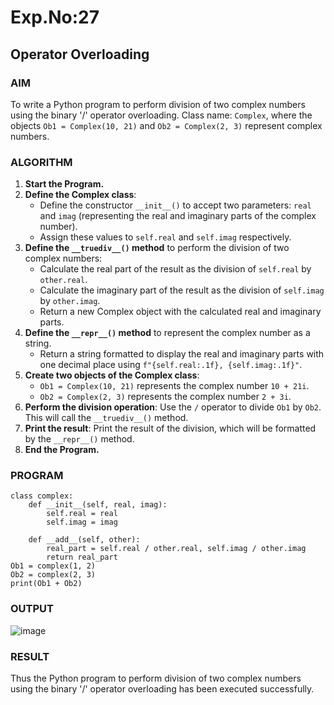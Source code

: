 # Exp.No:27  
## Operator Overloading



### AIM  
To write a Python program to perform division of two complex numbers using the binary '/' operator overloading. Class name: `Complex`, where the objects `Ob1 = Complex(10, 21)` and `Ob2 = Complex(2, 3)` represent complex numbers.



### ALGORITHM

1. **Start the Program.**
2. **Define the Complex class**:
   - Define the constructor `__init__()` to accept two parameters: `real` and `imag` (representing the real and imaginary parts of the complex number).
   - Assign these values to `self.real` and `self.imag` respectively.
3. **Define the `__truediv__()` method** to perform the division of two complex numbers:
   - Calculate the real part of the result as the division of `self.real` by `other.real`.
   - Calculate the imaginary part of the result as the division of `self.imag` by `other.imag`.
   - Return a new Complex object with the calculated real and imaginary parts.
4. **Define the `__repr__()` method** to represent the complex number as a string.
   - Return a string formatted to display the real and imaginary parts with one decimal place using `f"{self.real:.1f}, {self.imag:.1f}"`.
5. **Create two objects of the Complex class**:
   - `Ob1 = Complex(10, 21)` represents the complex number `10 + 21i`.
   - `Ob2 = Complex(2, 3)` represents the complex number `2 + 3i`.
6. **Perform the division operation**: Use the `/` operator to divide `Ob1` by `Ob2`. This will call the `__truediv__()` method.
7. **Print the result**: Print the result of the division, which will be formatted by the `__repr__()` method.
8. **End the Program.**



### PROGRAM

```
class complex:
    def __init__(self, real, imag):
        self.real = real
        self.imag = imag

    def __add__(self, other):
        real_part = self.real / other.real, self.imag / other.imag
        return real_part
Ob1 = complex(1, 2)
Ob2 = complex(2, 3)
print(Ob1 + Ob2)
```

### OUTPUT
![image](https://github.com/user-attachments/assets/fa3f5af6-f04b-4b6c-9640-10f8743c442d)


### RESULT
Thus the Python program to perform division of two complex numbers using the binary '/' operator overloading has been executed successfully.
